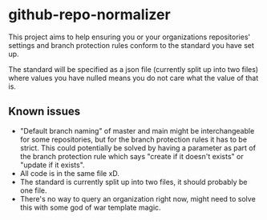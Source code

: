 # github-repo-normalizer

This project aims to help ensuring you or your organizations repositories' settings and branch protection rules conform to the standard you have set up.

The standard will be specified as a json file (currently split up into two files) where values you have nulled means you do not care what the value of that is.

## Known issues

- "Default branch naming" of master and main might be interchangeable for some repositories, but for the branch protection rules it has to be strict. This could potentially be solved by having a parameter as part of the branch protection rule which says "create if it doesn't exists" or "update if it exists".
- All code is in the same file xD.
- The standard is currently split up into two files, it should probably be one file.
- There's no way to query an organization right now, might need to solve this with some god of war template magic.

